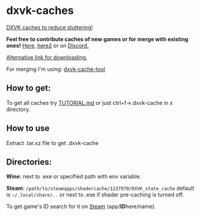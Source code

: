 # dxvk-caches
[DXVK caches to reduce stuttering!](https://github.com/doitsujin/dxvk#state-cache)

**Feel free to contribute caches of new games or for merge with existing ones!** [Here](https://github.com/begin-theadventure/dxvk-caches/issues/new), [here2](https://github.com/begin-theadventure/dxvk-caches/pulls) or on [Discord.](https://discord.gg/RsYQ4UPwth)

[Alternative link for downloading.](https://nch.pl/s/PanMsmZWSaybjt6)

For merging I'm using: [dxvk-cache-tool](https://github.com/DarkTigrus/dxvk-cache-tool)
## How to get:

To get all caches try [TUTORIAL.md](https://github.com/begin-theadventure/dxvk-caches/blob/main/script/TUTORIAL.md) or just ctrl+f->.dxvk-cache in x directory.
## How to use
Extract .tar.xz file to get .dxvk-cache
## Directories:

**Wine**:
next to .exe or specified path with env variable.

**Steam**: `/path/to/steamapps/shadercache/1237970/DXVK_state_cache` default is `~/.local/share/..` or next to .exe if shader pre-caching is turned off. 

To get game's ID search for it on [Steam](https://store.steampowered.com/search/) (app/**ID**here/name).
